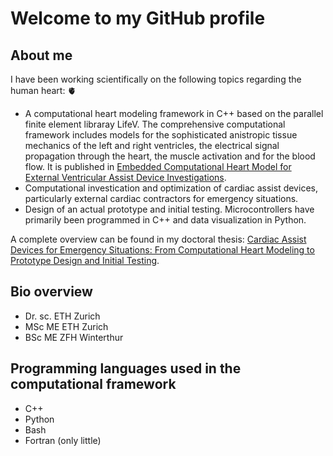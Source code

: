 # Welcome to my GitHub profile

## About me
I have been working scientifically on the following topics regarding the human heart: 🫀
- A computational heart modeling framework in C++ based on the parallel finite element libraray LifeV. The comprehensive computational framework includes models for the sophisticated anistropic tissue mechanics of the left and right ventricles, the electrical signal propagation through the heart, the muscle activation and for the blood flow. It is published in [Embedded Computational Heart Model for External Ventricular Assist Device Investigations](https://link.springer.com/article/10.1007/s13239-022-00610-w).
- Computational investication and optimization of cardiac assist devices, particularly external cardiac contractors for emergency situations.
- Design of an actual prototype and initial testing. Microcontrollers have primarily been programmed in C++ and data visualization in Python.

A complete overview can be found in my doctoral thesis: [Cardiac Assist Devices for Emergency Situations: From Computational Heart Modeling to Prototype Design and Initial Testing](https://doi.org/10.3929/ethz-b-000716695).

## Bio overview
- Dr. sc. ETH Zurich
- MSc ME ETH Zurich
- BSc ME ZFH Winterthur

## Programming languages used in the computational framework
- C++
- Python
- Bash
- Fortran (only little)

<!--
Link to the sample section: [Link Text](#sample-section).
[A link to that custom anchor](#my-custom-anchor-point)

> [!NOTE]
> Useful information that users should know, even when skimming content.

> [!TIP]
> Helpful advice for doing things better or more easily.

> [!IMPORTANT]
> Key information users need to know to achieve their goal.

> [!WARNING]
> Urgent info that needs immediate user attention to avoid problems.

> [!CAUTION]
> Advises about risks or negative outcomes of certain actions.

Here is a simple footnote[^1].

A footnote can also have multiple lines[^2].

[^1]: My reference.
[^2]: To add line breaks within a footnote, prefix new lines with 2 spaces.
  This is a second line.

❤️‍🩹
💔
💗
💓
💕
-->
